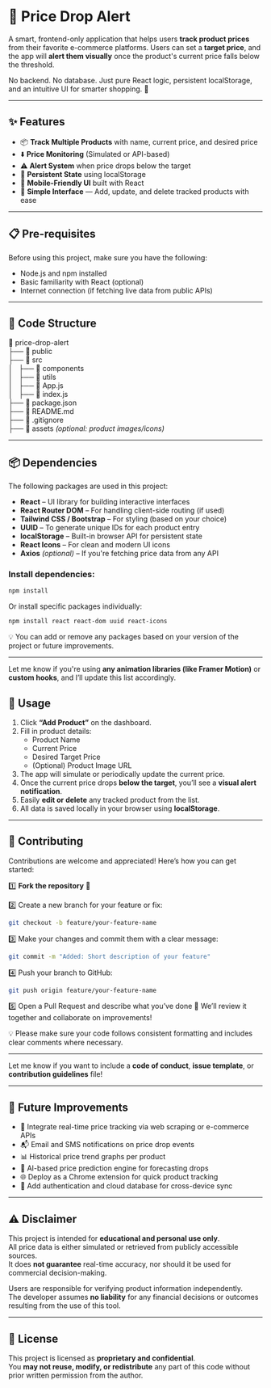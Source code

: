 # 🛒 Price Drop Alert

A smart, frontend-only application that helps users **track product prices** from their favorite e-commerce platforms. Users can set a **target price**, and the app will **alert them visually** once the product's current price falls below the threshold. 

No backend. No database. Just pure React logic, persistent localStorage, and an intuitive UI for smarter shopping. 💸

---

## ✨ Features

- 📦 **Track Multiple Products** with name, current price, and desired price
- ⬇️ **Price Monitoring** (Simulated or API-based)
- ⚠️ **Alert System** when price drops below the target
- 💾 **Persistent State** using localStorage
- 📱 **Mobile-Friendly UI** built with React
- 🧹 **Simple Interface** — Add, update, and delete tracked products with ease

---

## 📋 Pre-requisites

Before using this project, make sure you have the following:

- Node.js and npm installed
- Basic familiarity with React (optional)
- Internet connection (if fetching live data from public APIs)

---

## 📂 Code Structure

📂 price-drop-alert  
├── 📁 public  
├── 📁 src  
│   ├── 📁 components  
│   ├── 📁 utils  
│   ├── 📝 App.js  
│   ├── 📝 index.js  
├── 📝 package.json  
├── 📝 README.md  
├── 📝 .gitignore  
├── 📁 assets *(optional: product images/icons)*  

---

## 📦 Dependencies

The following packages are used in this project:

- **React** – UI library for building interactive interfaces  
- **React Router DOM** – For handling client-side routing (if used)  
- **Tailwind CSS / Bootstrap** – For styling (based on your choice)  
- **UUID** – To generate unique IDs for each product entry  
- **localStorage** – Built-in browser API for persistent state  
- **React Icons** – For clean and modern UI icons  
- **Axios** *(optional)* – If you're fetching price data from any API  

### Install dependencies:

```bash
npm install
```
Or install specific packages individually:

```bash
npm install react react-dom uuid react-icons
```
💡 You can add or remove any packages based on your version of the project or future improvements.

---

Let me know if you're using **any animation libraries (like Framer Motion)** or **custom hooks**, and I’ll update this list accordingly.

## 🏃 Usage

1. Click **“Add Product”** on the dashboard.
2. Fill in product details:
   - Product Name
   - Current Price
   - Desired Target Price
   - (Optional) Product Image URL
3. The app will simulate or periodically update the current price.
4. Once the current price drops **below the target**, you’ll see a **visual alert notification**.
5. Easily **edit or delete** any tracked product from the list.
6. All data is saved locally in your browser using **localStorage**.

---

## 🤝 Contributing

Contributions are welcome and appreciated! Here’s how you can get started:

1️⃣ **Fork the repository** 🍴  

2️⃣ Create a new branch for your feature or fix:  
```bash
git checkout -b feature/your-feature-name
```

3️⃣ Make your changes and commit them with a clear message:
```bash
git commit -m "Added: Short description of your feature"
```

4️⃣ Push your branch to GitHub:
```bash
git push origin feature/your-feature-name
```
5️⃣ Open a Pull Request and describe what you’ve done 📝
We’ll review it together and collaborate on improvements!

💡 Please make sure your code follows consistent formatting and includes clear comments where necessary.

---

Let me know if you want to include a **code of conduct**, **issue template**, or **contribution guidelines** file!


---

## 🔮 Future Improvements

- 🔗 Integrate real-time price tracking via web scraping or e-commerce APIs
- 📬 Email and SMS notifications on price drop events
- 📊 Historical price trend graphs per product
- 🧠 AI-based price prediction engine for forecasting drops
- 🌐 Deploy as a Chrome extension for quick product tracking
- 🔐 Add authentication and cloud database for cross-device sync

---

## ⚠️ Disclaimer

This project is intended for **educational and personal use only**.  
All price data is either simulated or retrieved from publicly accessible sources.  
It does **not guarantee** real-time accuracy, nor should it be used for commercial decision-making.

Users are responsible for verifying product information independently.  
The developer assumes **no liability** for any financial decisions or outcomes resulting from the use of this tool.

---

## 📄 License

This project is licensed as **proprietary and confidential**.  
You **may not reuse, modify, or redistribute** any part of this code without prior written permission from the author.
